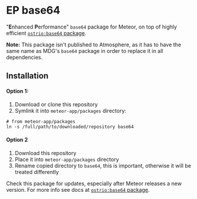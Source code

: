 # EP base64

"**E**nhanced **P**erformance" `base64` package for Meteor, on top of highly efficient [`ostrio:base64` package](https://github.com/VeliovGroup/meteor-base64/).

__Note:__ This package isn't published to Atmosphere, as it has to have the same name as MDG's `base64` package in order to replace it in all dependencies.

## Installation
#### Option 1:

 1. Download or clone this repository
 2. Symlink it into `meteor-app/packages` directory:
```shell
# from meteor-app/packages
ln -s /full/path/to/downloaded/repository base64
```

#### Option 2

 1. Download this repository
 2. Place it into `meteor-app/packages` directory
 3. Rename copied directory to `base64`, this is important, otherwise it will be treated differently

Check this package for updates, especially after Meteor releases a new version.
For more info see docs at [`ostrio:base64` package](https://github.com/VeliovGroup/meteor-base64#default-base64-package-replacement).